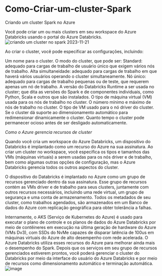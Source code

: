 # Como-Criar-um-cluster-Spark
Criando um cluster Spark no Azure


Você pode criar um ou mais clusters em seu workspace do Azure Databricks usando o portal do Azure Databricks.
![criando um cluster no spark 2023-11-21](https://github.com/Nol75/Como-Criar-um-cluster-Spark/assets/25771016/d40e54f4-c545-4250-8a03-b9b917438140)

Ao criar o cluster, você pode especificar as configurações, incluindo:

Um nome para o cluster.
O modo do cluster, que pode ser:
Standard: adequado para cargas de trabalho de usuário único que exigem vários nós de trabalho.
Alta simultaneidade: adequado para cargas de trabalho em que haverá vários usuários operando o cluster simultaneamente.
Nó único: adequado para cargas de trabalho pequenas ou de teste, que requerem apenas um nó de trabalho.
A versão do Databricks Runtime a ser usada no cluster; que dita as versões do Spark e de componentes individuais, como Python, Scala e outros que são instalados.
O tipo de máquina virtual (VM) usada para os nós de trabalho no cluster.
O número mínimo e máximo de nós de trabalho no cluster.
O tipo de VM usado para o nó driver do cluster.
Se o cluster dá suporte ao dimensionamento automático para redimensionar dinamicamente o cluster.
Quanto tempo o cluster pode permanecer ocioso antes de ser desligado automaticamente.

*Como o Azure gerencia recursos de cluster*

Quando você cria um workspace do Azure Databricks, um dispositivo do Databricks é implantado como um recurso do Azure na sua assinatura. Ao criar um cluster no workspace, você especifica os tipos e tamanhos das VMs (máquinas virtuais) a serem usadas para os nós driver e de trabalho, bem como algumas outras opções de configuração, mas o Azure Databricks gerencia todos os outros aspectos do cluster.

O dispositivo do Databricks é implantado no Azure como um grupo de recursos gerenciado dentro da sua assinatura. Esse grupo de recursos contém as VMs driver e de trabalho para seus clusters, juntamente com outros recursos necessários, incluindo uma rede virtual, um grupo de segurança e uma conta de armazenamento. Todos os metadados de seu cluster, como trabalhos agendados, são armazenados em um Banco de dados do Azure com replicação geográfica para obter tolerância a falhas.

Internamente, o AKS (Serviço de Kubernetes do Azure) é usado para executar o plano de controle e os planos de dados do Azure Databricks por meio de contêineres em execução na última geração de hardware do Azure (VMs Dv3), com SSDs do NvMe capazes de disparar latência de 100us em máquinas virtuais do Azure de alto desempenho com rede acelerada. O Azure Databricks utiliza esses recursos do Azure para melhorar ainda mais o desempenho do Spark. Depois que os serviços em seu grupo de recursos gerenciados estiverem prontos, você poderá gerenciar o cluster do Databricks por meio da interface do usuário do Azure Databricks e por meio de recursos como dimensionamento automático e terminação automática.
![image](https://github.com/Nol75/Como-Criar-um-cluster-Spark/assets/25771016/341c2462-7b28-4b7e-a105-c15c99ca9a3c)


